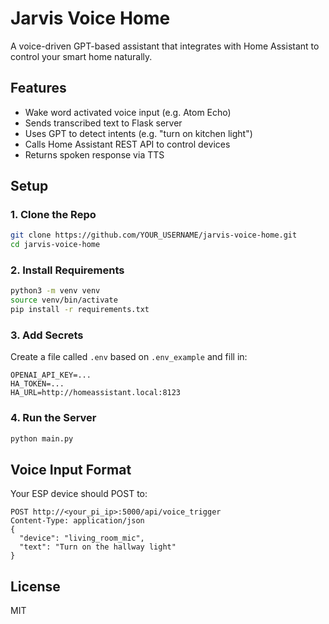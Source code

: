 # Jarvis Voice Home

A voice-driven GPT-based assistant that integrates with Home Assistant to control your smart home naturally.

## Features
- Wake word activated voice input (e.g. Atom Echo)
- Sends transcribed text to Flask server
- Uses GPT to detect intents (e.g. "turn on kitchen light")
- Calls Home Assistant REST API to control devices
- Returns spoken response via TTS

## Setup

### 1. Clone the Repo
```bash
git clone https://github.com/YOUR_USERNAME/jarvis-voice-home.git
cd jarvis-voice-home
```

### 2. Install Requirements
```bash
python3 -m venv venv
source venv/bin/activate
pip install -r requirements.txt
```

### 3. Add Secrets
Create a file called `.env` based on `.env_example` and fill in:
```
OPENAI_API_KEY=...
HA_TOKEN=...
HA_URL=http://homeassistant.local:8123
```

### 4. Run the Server
```bash
python main.py
```

## Voice Input Format
Your ESP device should POST to:
```http
POST http://<your_pi_ip>:5000/api/voice_trigger
Content-Type: application/json
{
  "device": "living_room_mic",
  "text": "Turn on the hallway light"
}
```

## License
MIT

